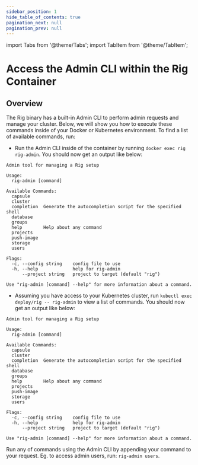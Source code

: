 ```yaml
---
sidebar_position: 1
hide_table_of_contents: true
pagination_next: null
pagination_prev: null
---
```


import Tabs from '@theme/Tabs';
import TabItem from '@theme/TabItem';

# Access the Admin CLI within the Rig Container

## Overview

The Rig binary has a built-in Admin CLI to perform admin requests and manage your cluster. Below, we will show you how to execute these commands inside of your Docker or Kubernetes environment. To find a list of available commands, run:

<Tabs>
<TabItem value="docker" label="Docker">

- Run the Admin CLI inside of the container by running `docker exec rig rig-admin`. You should now get an output like below:
```
Admin tool for managing a Rig setup

Usage:
  rig-admin [command]

Available Commands:
  capsule     
  cluster     
  completion  Generate the autocompletion script for the specified shell
  database    
  groups      
  help        Help about any command
  projects    
  push-image  
  storage     
  users       

Flags:
  -c, --config string    config file to use
  -h, --help             help for rig-admin
      --project string   project to target (default "rig")

Use "rig-admin [command] --help" for more information about a command.
```

</TabItem>
<TabItem value="k8s" label="Kubernetes">

- Assuming you have access to your Kubernetes cluster, run `kubectl exec deploy/rig -- rig-admin` to view a list of commands. You should now get an output like below:
```
Admin tool for managing a Rig setup

Usage:
  rig-admin [command]

Available Commands:
  capsule     
  cluster     
  completion  Generate the autocompletion script for the specified shell
  database    
  groups      
  help        Help about any command
  projects    
  push-image  
  storage     
  users       

Flags:
  -c, --config string    config file to use
  -h, --help             help for rig-admin
      --project string   project to target (default "rig")

Use "rig-admin [command] --help" for more information about a command.
```
</TabItem>
</Tabs>

Run any of commands using the Admin CLI by appending your command to your request. Eg. to access admin users, run: `rig-admin users`.